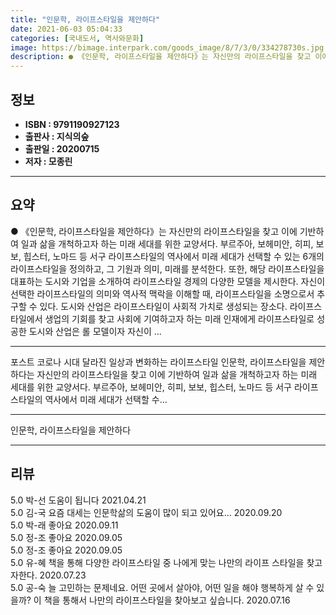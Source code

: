 ```yaml
---
title: "인문학, 라이프스타일을 제안하다"
date: 2021-06-03 05:04:33
categories: [국내도서, 역사와문화]
image: https://bimage.interpark.com/goods_image/8/7/3/0/334278730s.jpg
description: ● 《인문학, 라이프스타일을 제안하다》는 자신만의 라이프스타일을 찾고 이에 기반하여 일과 삶을 개척하고자 하는 미래 세대를 위한 교양서다. 부르주아, 보헤미안, 히피, 보보, 힙스터, 노마드 등 서구 라이프스타일의 역사에서 미래 세대가 선택할 수 있는 6개의 라이프스타일을 정의하고,
---
```


## **정보**

- **ISBN : 9791190927123**
- **출판사 : 지식의숲**
- **출판일 : 20200715**
- **저자 : 모종린**

------



## **요약**

●  《인문학, 라이프스타일을 제안하다》는 자신만의 라이프스타일을 찾고 이에 기반하여 일과 삶을 개척하고자 하는 미래 세대를 위한 교양서다. 부르주아, 보헤미안, 히피, 보보, 힙스터, 노마드 등 서구 라이프스타일의 역사에서 미래 세대가 선택할 수 있는 6개의 라이프스타일을 정의하고, 그 기원과 의미, 미래를 분석한다. 또한, 해당 라이프스타일을 대표하는 도시와 기업을 소개하여 라이프스타일 경제의 다양한 모델을 제시한다. 자신이 선택한 라이프스타일의 의미와 역사적 맥락을 이해할 때, 라이프스타일을 소명으로서 추구할 수 있다. 도시와 산업은 라이프스타일이 사회적 가치로 생성되는 장소다. 라이프스타일에서 생업의 기회를 찾고 사회에 기여하고자 하는 미래 인재에게 라이프스타일로 성공한 도시와 산업은 롤 모델이자 자신이 ...

------

포스트 코로나 시대 
달라진 일상과 변화하는 라이프스타일
인문학, 라이프스타일을 제안하다는 자신만의 라이프스타일을 찾고 이에 기반하여 일과 삶을 개척하고자 하는 미래 세대를 위한 교양서다. 부르주아, 보헤미안, 히피, 보보, 힙스터, 노마드 등 서구 라이프스타일의 역사에서 미래 세대가 선택할 수... 

------


인문학, 라이프스타일을 제안하다 

------


## **리뷰** 

5.0 박-선 도움이 됩니다  2021.04.21 <br/>5.0 김-국 요즘 대세는 인문학삶의 도움이 많이 되고 있어요... 2020.09.20 <br/>5.0 박-래 좋아요 2020.09.11 <br/>5.0 정-조 좋아요 2020.09.05 <br/>5.0 정-조 좋아요 2020.09.05 <br/>5.0 유-혜 책을 통해 다양한 라이프스타일 중 나에게 맞는 나만의 라이프 스타일을 찾고자한다.  2020.07.23 <br/>5.0 공-숙 늘 고민하는 문제네요. 어떤 곳에서 살아야, 어떤 일을 해야 행복하게 살 수 있을까? 이 책을 통해서 나만의 라이프스타일을 찾아보고 싶습니다. 2020.07.16 <br/>
